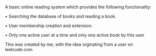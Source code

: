 A basic online reading system which provides the following functionality:

• Searching the database of books and reading a book.

• User membership creation and extension.

• Only one active user at a time and only one active book by this user

This was created by me, with the idea orginating from a user on leetcode.com